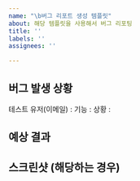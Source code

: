 ```yaml
---
name: "\b버그 리포트 생성 템플릿"
about: 해당 템플릿을 사용해서 버그 리포팅
title: ''
labels: ''
assignees: ''

---
```


## 버그 발생 상황
테스트 유저(이메일) :
기능 :
상황 :
<!-- 자세히 설명해주세요 -->

## 예상 결과

## 스크린샷 (해당하는 경우)
<!-- 재현이 불가능한 경우엔 작성하지 않아도 됩니다! -->
